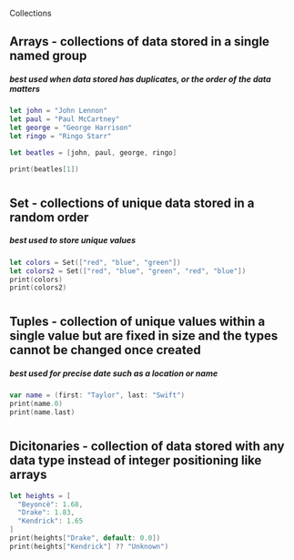  Collections
## Arrays - collections of data stored in a single named group
##### best used when data stored has duplicates, or the order of the data matters
```Swift
let john = "John Lennon"
let paul = "Paul McCartney"
let george = "George Harrison"
let ringo = "Ringo Starr"

let beatles = [john, paul, george, ringo]

print(beatles[1])
```
#
## Set - collections of unique data stored in a random order
##### best used to store unique values
```Swift
let colors = Set(["red", "blue", "green"])
let colors2 = Set(["red", "blue", "green", "red", "blue"])
print(colors)
print(colors2)
```
#
## Tuples - collection of unique values within a single value but are fixed in size and the types cannot be changed once created
##### best used for precise date such as a location or name
```Swift
var name = (first: "Taylor", last: "Swift")
print(name.0)
print(name.last)
```
#
## Dicitonaries - collection of data stored with any data type instead of integer positioning like arrays
```Swift
let heights = [
  "Beyoncè": 1.68,
  "Drake": 1.83,
  "Kendrick": 1.65
]
print(heights["Drake", default: 0.0])
print(heights["Kendrick"] ?? "Unknown")
```
